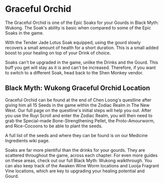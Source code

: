 # Graceful Orchid

The Graceful Orchid is one of the Epic Soaks for your Gourds in Black Myth: Wukong. The Soak's ability is basic when compared to some of the Epic Soaks in the game. 

With the Tender Jade Lotus Soak equipped, using the gourd slowly recovers a small amount of health for a short duration. This is a small added boost to your healing on top of your Drink of choice. 

Soaks can't be upgraded in the game, unlike the Drinks and the Gourd. This buff you get will stay as it is and can't be increased. Therefore, if you want to switch to a different Soak, head back to the Shen Monkey vendor. 

## Black Myth: Wukong Graceful Orchid Location

Graceful Orchid can be found at the end of Chen Loong's questline after giving him all 15 Seeds in the game within the Zodiac Realm in The New West. Our full page on the questline's initial steps will help you out. After you use the Ruyi Scroll and enter the Zodiac Realm, you will then need to grab the Special-made Bone-Strengthening Pellet, the Proto-Amourworm, and Rice-Cocoons to be able to plant the seeds. 

A full list of the seeds and where they can be found is on our Medicine Ingredients wiki page. 

Soaks are far more plentiful than the drinks for your gourds. They are scattered throughout the game, across each chapter. For even more guides on these areas, check out our full Black Myth: Wukong walkthrough. You can also keep track of the Awaken Wine Worm locations and Luoija Fragrant Vine locations, which are key to upgrading your healing potential and Gourd. 
